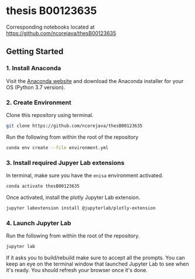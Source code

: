 # thesis B00123635 

Corresponding notebooks located at https://github.com/ncorejava/thesB00123635

## Getting Started

### 1. Install Anaconda

Visit the [Anaconda website](https://www.anaconda.com/distribution/) and download the Anaconda installer for your OS (Python 3.7 version).

### 2. Create Environment

Clone this repository using terminal.

```bash
git clone https://github.com/ncorejava/thesB00123635
```

Run the following from within the root of the repository

```bash
conda env create --file environment.yml
```

### 3. Install required Jupyer Lab extensions

In terminal, make sure you have the `enisa` environment activated.

```bash
conda activate thesB00123635
```

Once activated, install the plotly Jupyter Lab extension.

```bash
jupyter labextension install @jupyterlab/plotly-extension
```

### 4. Launch Jupyter Lab

Run the following from within the root of the repository.

```bash
jupyter lab
```

If it asks you to build/rebuild make sure to accept all the prompts. You can keep an eye on the terminal window that launched Jupyter Lab to see when it's ready. You should refresh your browser once it's done.

